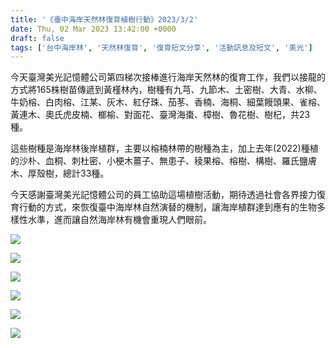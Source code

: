 ```yaml
---
title: '《臺中海岸天然林復育植樹行動》2023/3/2'
date: Thu, 02 Mar 2023 13:42:00 +0000
draft: false
tags: ['台中海岸林', '天然林復育', '復育短文分享', '活動訊息及短文', '美光']
---
```


今天臺灣美光記憶體公司第四梯次接棒進行海岸天然林的復育工作，我們以接龍的方式將165株樹苗傳遞到黃槿林內，樹種有九芎、九節木、土密樹、大青、水柳、牛奶榕、白肉榕、江某、灰木、紅仔珠、茄苳、香楠、海桐、細葉饅頭果、雀榕、黃連木、奧氏虎皮楠、榔榆、對面花、臺灣海棗、樟樹、魯花樹、樹杞，共23種。

這些樹種是海岸林後岸植群，主要以榕楠林帶的樹種為主，加上去年(2022)種植的沙朴、血桐、刺杜密、小梗木薑子、無患子、稜果榕、榕樹、構樹、羅氏鹽膚木、厚殼樹，總計33種。

今天感謝臺灣美光記憶體公司的員工協助這場植樹活動，期待透過社會各界接力復育行動的方式，來恢復臺中海岸林自然演替的機制，讓海岸植群達到應有的生物多樣性水準，進而讓自然海岸林有機會重現人們眼前。

![](https://www.reforestation.tw/wp-content/uploads/2023/06/20230302-臺中海岸天然林復育植樹行動2-1024x683.jpg)

![](https://www.reforestation.tw/wp-content/uploads/2023/06/20230302-臺中海岸天然林復育植樹行動4-1024x683.jpg)

![](https://www.reforestation.tw/wp-content/uploads/2023/06/20230302-臺中海岸天然林復育植樹行動5-1024x683.jpg)

![](https://www.reforestation.tw/wp-content/uploads/2023/06/20230302-臺中海岸天然林復育植樹行動6-1024x768.jpg)

![](https://www.reforestation.tw/wp-content/uploads/2023/06/20230302-臺中海岸天然林復育植樹行動8-1024x768.jpg)

![](https://www.reforestation.tw/wp-content/uploads/2023/06/20230302-臺中海岸天然林復育植樹行動9-1-1024x768.jpg)